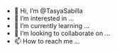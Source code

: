 - 👋 Hi, I’m @TasyaSabilla
- 👀 I’m interested in ...
- 🌱 I’m currently learning ...
- 💞️ I’m looking to collaborate on ...
- 📫 How to reach me ...

<!---
TasyaSabilla/TasyaSabilla is a ✨ special ✨ repository because its `README.md` (this file) appears on your GitHub profile.
You can click the Preview link to take a look at your changes.
--->
